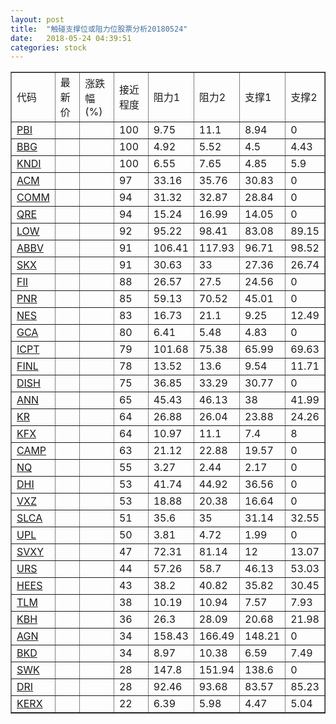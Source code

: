 ```yaml
---
layout: post
title:  "触碰支撑位或阻力位股票分析20180524"
date:   2018-05-24 04:39:51
categories: stock
---
```

<script type="text/javascript">
var stockList = []
stockList.push('gb_pbi');
stockList.push('gb_bbg');
stockList.push('gb_kndi');
stockList.push('gb_acm');
stockList.push('gb_comm');
stockList.push('gb_qre');
stockList.push('gb_low');
stockList.push('gb_abbv');
stockList.push('gb_skx');
stockList.push('gb_fii');
stockList.push('gb_pnr');
stockList.push('gb_nes');
stockList.push('gb_gca');
stockList.push('gb_icpt');
stockList.push('gb_finl');
stockList.push('gb_dish');
stockList.push('gb_ann');
stockList.push('gb_kr');
stockList.push('gb_kfx');
stockList.push('gb_camp');
stockList.push('gb_nq');
stockList.push('gb_dhi');
stockList.push('gb_vxz');
stockList.push('gb_slca');
stockList.push('gb_upl');
stockList.push('gb_svxy');
stockList.push('gb_urs');
stockList.push('gb_hees');
stockList.push('gb_tlm');
stockList.push('gb_kbh');
stockList.push('gb_agn');
stockList.push('gb_bkd');
stockList.push('gb_swk');
stockList.push('gb_dri');
stockList.push('gb_kerx');
</script>
<table border="1">
 <tr>
 <td>代码</td>
 <td>最新价</td>
 <td>涨跌幅(%)</td>
 <td>接近程度</td>
 <td>阻力1</td>
 <td>阻力2</td>
 <td>支撑1</td>
 <td>支撑2</td>
</tr>
  <tr id="pbi" class="green">
  <td><a href="http://stock.finance.sina.com.cn/usstock/quotes/PBI.html" target="_blank">PBI</a></td><td></td><td></td><td>100</td><td>9.75</td><td>11.1</td><td>8.94</td><td>0</td></tr>
  <tr id="bbg" class="red">
  <td><a href="http://stock.finance.sina.com.cn/usstock/quotes/BBG.html" target="_blank">BBG</a></td><td></td><td></td><td>100</td><td>4.92</td><td>5.52</td><td>4.5</td><td>4.43</td></tr>
  <tr id="kndi" class="green">
  <td><a href="http://stock.finance.sina.com.cn/usstock/quotes/KNDI.html" target="_blank">KNDI</a></td><td></td><td></td><td>100</td><td>6.55</td><td>7.65</td><td>4.85</td><td>5.9</td></tr>
  <tr id="acm" class="red">
  <td><a href="http://stock.finance.sina.com.cn/usstock/quotes/ACM.html" target="_blank">ACM</a></td><td></td><td></td><td>97</td><td>33.16</td><td>35.76</td><td>30.83</td><td>0</td></tr>
  <tr id="comm" class="green">
  <td><a href="http://stock.finance.sina.com.cn/usstock/quotes/COMM.html" target="_blank">COMM</a></td><td></td><td></td><td>94</td><td>31.32</td><td>32.87</td><td>28.84</td><td>0</td></tr>
  <tr id="qre" class="red">
  <td><a href="http://stock.finance.sina.com.cn/usstock/quotes/QRE.html" target="_blank">QRE</a></td><td></td><td></td><td>94</td><td>15.24</td><td>16.99</td><td>14.05</td><td>0</td></tr>
  <tr id="low" class="red">
  <td><a href="http://stock.finance.sina.com.cn/usstock/quotes/LOW.html" target="_blank">LOW</a></td><td></td><td></td><td>92</td><td>95.22</td><td>98.41</td><td>83.08</td><td>89.15</td></tr>
  <tr id="abbv" class="red">
  <td><a href="http://stock.finance.sina.com.cn/usstock/quotes/ABBV.html" target="_blank">ABBV</a></td><td></td><td></td><td>91</td><td>106.41</td><td>117.93</td><td>96.71</td><td>98.52</td></tr>
  <tr id="skx" class="red">
  <td><a href="http://stock.finance.sina.com.cn/usstock/quotes/SKX.html" target="_blank">SKX</a></td><td></td><td></td><td>91</td><td>30.63</td><td>33</td><td>27.36</td><td>26.74</td></tr>
  <tr id="fii" class="green">
  <td><a href="http://stock.finance.sina.com.cn/usstock/quotes/FII.html" target="_blank">FII</a></td><td></td><td></td><td>88</td><td>26.57</td><td>27.5</td><td>24.56</td><td>0</td></tr>
  <tr id="pnr" class="green">
  <td><a href="http://stock.finance.sina.com.cn/usstock/quotes/PNR.html" target="_blank">PNR</a></td><td></td><td></td><td>85</td><td>59.13</td><td>70.52</td><td>45.01</td><td>0</td></tr>
  <tr id="nes" class="red">
  <td><a href="http://stock.finance.sina.com.cn/usstock/quotes/NES.html" target="_blank">NES</a></td><td></td><td></td><td>83</td><td>16.73</td><td>21.1</td><td>9.25</td><td>12.49</td></tr>
  <tr id="gca" class="green">
  <td><a href="http://stock.finance.sina.com.cn/usstock/quotes/GCA.html" target="_blank">GCA</a></td><td></td><td></td><td>80</td><td>6.41</td><td>5.48</td><td>4.83</td><td>0</td></tr>
  <tr id="icpt" class="green">
  <td><a href="http://stock.finance.sina.com.cn/usstock/quotes/ICPT.html" target="_blank">ICPT</a></td><td></td><td></td><td>79</td><td>101.68</td><td>75.38</td><td>65.99</td><td>69.63</td></tr>
  <tr id="finl" class="red">
  <td><a href="http://stock.finance.sina.com.cn/usstock/quotes/FINL.html" target="_blank">FINL</a></td><td></td><td></td><td>78</td><td>13.52</td><td>13.6</td><td>9.54</td><td>11.71</td></tr>
  <tr id="dish" class="green">
  <td><a href="http://stock.finance.sina.com.cn/usstock/quotes/DISH.html" target="_blank">DISH</a></td><td></td><td></td><td>75</td><td>36.85</td><td>33.29</td><td>30.77</td><td>0</td></tr>
  <tr id="ann" class="red">
  <td><a href="http://stock.finance.sina.com.cn/usstock/quotes/ANN.html" target="_blank">ANN</a></td><td></td><td></td><td>65</td><td>45.43</td><td>46.13</td><td>38</td><td>41.99</td></tr>
  <tr id="kr" class="green">
  <td><a href="http://stock.finance.sina.com.cn/usstock/quotes/KR.html" target="_blank">KR</a></td><td></td><td></td><td>64</td><td>26.88</td><td>26.04</td><td>23.88</td><td>24.26</td></tr>
  <tr id="kfx" class="green">
  <td><a href="http://stock.finance.sina.com.cn/usstock/quotes/KFX.html" target="_blank">KFX</a></td><td></td><td></td><td>64</td><td>10.97</td><td>11.1</td><td>7.4</td><td>8</td></tr>
  <tr id="camp" class="red">
  <td><a href="http://stock.finance.sina.com.cn/usstock/quotes/CAMP.html" target="_blank">CAMP</a></td><td></td><td></td><td>63</td><td>21.12</td><td>22.88</td><td>19.57</td><td>0</td></tr>
  <tr id="nq" class="green">
  <td><a href="http://stock.finance.sina.com.cn/usstock/quotes/NQ.html" target="_blank">NQ</a></td><td></td><td></td><td>55</td><td>3.27</td><td>2.44</td><td>2.17</td><td>0</td></tr>
  <tr id="dhi" class="red">
  <td><a href="http://stock.finance.sina.com.cn/usstock/quotes/DHI.html" target="_blank">DHI</a></td><td></td><td></td><td>53</td><td>41.74</td><td>44.92</td><td>36.56</td><td>0</td></tr>
  <tr id="vxz" class="red">
  <td><a href="http://stock.finance.sina.com.cn/usstock/quotes/VXZ.html" target="_blank">VXZ</a></td><td></td><td></td><td>53</td><td>18.88</td><td>20.38</td><td>16.64</td><td>0</td></tr>
  <tr id="slca" class="green">
  <td><a href="http://stock.finance.sina.com.cn/usstock/quotes/SLCA.html" target="_blank">SLCA</a></td><td></td><td></td><td>51</td><td>35.6</td><td>35</td><td>31.14</td><td>32.55</td></tr>
  <tr id="upl" class="green">
  <td><a href="http://stock.finance.sina.com.cn/usstock/quotes/UPL.html" target="_blank">UPL</a></td><td></td><td></td><td>50</td><td>3.81</td><td>4.72</td><td>1.99</td><td>0</td></tr>
  <tr id="svxy" class="green">
  <td><a href="http://stock.finance.sina.com.cn/usstock/quotes/SVXY.html" target="_blank">SVXY</a></td><td></td><td></td><td>47</td><td>72.31</td><td>81.14</td><td>12</td><td>13.07</td></tr>
  <tr id="urs" class="green">
  <td><a href="http://stock.finance.sina.com.cn/usstock/quotes/URS.html" target="_blank">URS</a></td><td></td><td></td><td>44</td><td>57.26</td><td>58.7</td><td>46.13</td><td>53.03</td></tr>
  <tr id="hees" class="red">
  <td><a href="http://stock.finance.sina.com.cn/usstock/quotes/HEES.html" target="_blank">HEES</a></td><td></td><td></td><td>43</td><td>38.2</td><td>40.82</td><td>35.82</td><td>30.45</td></tr>
  <tr id="tlm" class="green">
  <td><a href="http://stock.finance.sina.com.cn/usstock/quotes/TLM.html" target="_blank">TLM</a></td><td></td><td></td><td>38</td><td>10.19</td><td>10.94</td><td>7.57</td><td>7.93</td></tr>
  <tr id="kbh" class="red">
  <td><a href="http://stock.finance.sina.com.cn/usstock/quotes/KBH.html" target="_blank">KBH</a></td><td></td><td></td><td>36</td><td>26.3</td><td>28.09</td><td>20.68</td><td>21.98</td></tr>
  <tr id="agn" class="red">
  <td><a href="http://stock.finance.sina.com.cn/usstock/quotes/AGN.html" target="_blank">AGN</a></td><td></td><td></td><td>34</td><td>158.43</td><td>166.49</td><td>148.21</td><td>0</td></tr>
  <tr id="bkd" class="green">
  <td><a href="http://stock.finance.sina.com.cn/usstock/quotes/BKD.html" target="_blank">BKD</a></td><td></td><td></td><td>34</td><td>8.97</td><td>10.38</td><td>6.59</td><td>7.49</td></tr>
  <tr id="swk" class="red">
  <td><a href="http://stock.finance.sina.com.cn/usstock/quotes/SWK.html" target="_blank">SWK</a></td><td></td><td></td><td>28</td><td>147.8</td><td>151.94</td><td>138.6</td><td>0</td></tr>
  <tr id="dri" class="green">
  <td><a href="http://stock.finance.sina.com.cn/usstock/quotes/DRI.html" target="_blank">DRI</a></td><td></td><td></td><td>28</td><td>92.46</td><td>93.68</td><td>83.57</td><td>85.23</td></tr>
  <tr id="kerx" class="green">
  <td><a href="http://stock.finance.sina.com.cn/usstock/quotes/KERX.html" target="_blank">KERX</a></td><td></td><td></td><td>22</td><td>6.39</td><td>5.98</td><td>4.47</td><td>5.04</td></tr>
</table>
